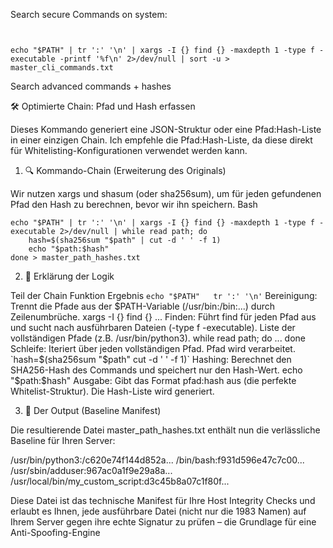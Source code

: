 Search secure Commands on system:
```


echo "$PATH" | tr ':' '\n' | xargs -I {} find {} -maxdepth 1 -type f -executable -printf '%f\n' 2>/dev/null | sort -u > master_cli_commands.txt
```


Search advanced commands + hashes 


🛠️ Optimierte Chain: Pfad und Hash erfassen

Dieses Kommando generiert eine JSON-Struktur oder eine Pfad:Hash-Liste in einer einzigen Chain. Ich empfehle die Pfad:Hash-Liste, da diese direkt für Whitelisting-Konfigurationen verwendet werden kann.

1. 🔍 Kommando-Chain (Erweiterung des Originals)

Wir nutzen xargs und shasum (oder sha256sum), um für jeden gefundenen Pfad den Hash zu berechnen, bevor wir ihn speichern.
Bash


```
echo "$PATH" | tr ':' '\n' | xargs -I {} find {} -maxdepth 1 -type f -executable 2>/dev/null | while read path; do 
    hash=$(sha256sum "$path" | cut -d ' ' -f 1)
    echo "$path:$hash"
done > master_path_hashes.txt
```

2. 📝 Erklärung der Logik

Teil der Chain	Funktion	Ergebnis
`echo "$PATH"	tr ':' '\n'`	Bereinigung: Trennt die Pfade aus der $PATH-Variable (/usr/bin:/bin:...) durch Zeilenumbrüche.
xargs -I {} find {} ...	Finden: Führt find für jeden Pfad aus und sucht nach ausführbaren Dateien (-type f -executable).	Liste der vollständigen Pfade (z.B. /usr/bin/python3).
while read path; do ... done	Schleife: Iteriert über jeden vollständigen Pfad.	Pfad wird verarbeitet.
`hash=$(sha256sum "$path"	cut -d ' ' -f 1)`	Hashing: Berechnet den SHA256-Hash des Commands und speichert nur den Hash-Wert.
echo "$path:$hash"	Ausgabe: Gibt das Format pfad:hash aus (die perfekte Whitelist-Struktur).	Die Hash-Liste wird generiert.

3. 🎯 Der Output (Baseline Manifest)

Die resultierende Datei master_path_hashes.txt enthält nun die verlässliche Baseline für Ihren Server:

/usr/bin/python3:/c620e74f144d852a...
/bin/bash:f931d596e47c7c00...
/usr/sbin/adduser:967ac0a1f9e29a8a...
/usr/local/bin/my_custom_script:d3c45b8a07c1f80f...

Diese Datei ist das technische Manifest für Ihre Host Integrity Checks und erlaubt es Ihnen, jede ausführbare Datei (nicht nur die 1983 Namen) auf Ihrem Server gegen ihre echte Signatur zu prüfen – die Grundlage für eine Anti-Spoofing-Engine

